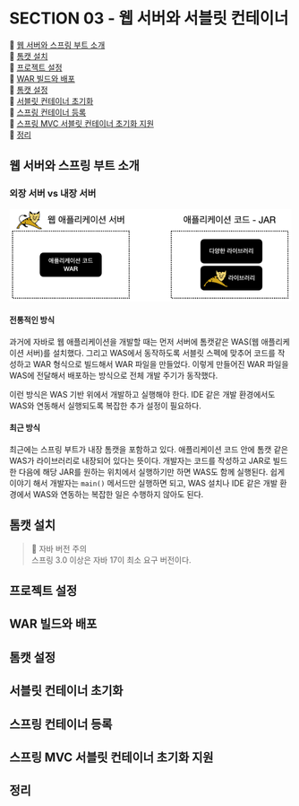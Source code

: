 # SECTION 03 - 웹 서버와 서블릿 컨테이너
🌱 [웹 서버와 스프링 부트 소개](#웹-서버와-스프링-부트-소개)  
🌱 [톰캣 설치](#톰캣-설치)  
🌱 [프로젝트 설정](#프로젝트-설정)  
🌱 [WAR 빌드와 배포](#war-빌드와-배포)  
🌱 [톰캣 설정](#톰캣-설정)  
🌱 [서블릿 컨테이너 초기화](#서블릿-컨테이너-초기화)  
🌱 [스프링 컨테이너 등록](#스프링-컨테이너-등록)  
🌱 [스프링 MVC 서블릿 컨테이너 초기화 지원](#스프링-mvc-서블릿-컨테이너-초기화-지원)  
🌱 [정리](#정리)  

## 웹 서버와 스프링 부트 소개
### 외장 서버 vs 내장 서버
![외장 서버 vs 내장 서버.png](imgs/%EC%99%B8%EC%9E%A5%20%EC%84%9C%EB%B2%84%20vs%20%EB%82%B4%EC%9E%A5%20%EC%84%9C%EB%B2%84.png)  
#### 전통적인 방식
과거에 자바로 웹 애플리케이션을 개발할 때는 먼저 서버에 톰캣같은 WAS(웹 애플리케이션 서버)를 설치했다.
그리고 WAS에서 동작하도록 서블릿 스펙에 맞추어 코드를 작성하고 WAR 형식으로 빌드해서 WAR 파일을 만들었다.
이렇게 만들어진 WAR 파일을 WAS에 전달해서 배포하는 방식으로 전체 개발 주기가 동작했다.

이런 방식은 WAS 기반 위에서 개발하고 실행해야 한다. IDE 같은 개발 환경에서도 WAS와 연동해서 실행되도록
복잡한 추가 설정이 필요하다.

#### 최근 방식
최근에는 스프링 부트가 내장 톰캣을 포함하고 있다. 애플리케이션 코드 안에 톰캣 같은 WAS가 라이브러리로 내장되어 있다는 뜻이다.
개발자는 코드를 작성하고 JAR로 빌드한 다음에 해당 JAR를 원하는 위치에서 실행하기만 하면 WAS도 함께 실행된다.
쉽게 이야기 해서 개발자는 `main()` 메서드만 실행하면 되고, WAS 설치나 IDE 같은 개발 환경에서 WAS와 연동하는 복잡한 일은
수행하지 않아도 된다.

## 톰캣 설치
> 🚨 자바 버전 주의  
> 스프링 3.0 이상은 자바 17이 최소 요구 버전이다.

## 프로젝트 설정

## WAR 빌드와 배포
## 톰캣 설정
## 서블릿 컨테이너 초기화
## 스프링 컨테이너 등록
## 스프링 MVC 서블릿 컨테이너 초기화 지원
## 정리
